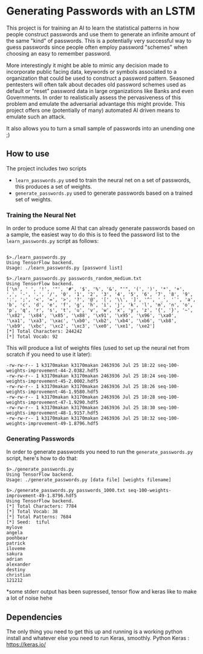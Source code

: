 # Generating Passwords with an LSTM 

This project is for training an AI to learn the statistical patterns in how people construct passwords and use them
to generate an infinite amount of the same "kind" of passwords. This is a potentially very successful way to guess
passwords since people often employ password "schemes" when choosing an easy to remember password. 

More interestingly it might be able to mimic any decision made to incorporate public facing data, keywords or symbols 
associated to a organization that could be used to construct a password pattern. Seasoned pentesters will often talk
about decades old password schemes used as default or "reset" password data in large organizations like Banks and even Governments. In order to realistically assess the pervasiveness of this problem and emulate the adversarial advantage this might provide. This project offers one (potentially of many) automated AI driven means to emulate such an attack. 

It also allows you to turn a small sample of passwords into an unending one ;) 

## How to use
The project includes two scripts 

* `learn_passwords.py`  used to train the neural net on a set of passwords, this produces a set of weights.
* `generate_passwords.py` used to generate passwords based on a trained set of weights.  

### Training the Neural Net
In order to produce some AI that can already generate passwords based on a sample, the easiest way to do this
is to feed the password list to the `learn_passwords.py` script as follows:
```

$>./learn_passwords.py 
Using TensorFlow backend.
Usage: ./learn_passwords.py [password list]

$>./learn_passwords.py passwords_random_medium.txt 
Using TensorFlow backend.
['\n', ' ', '!', '"', '#', '$', '%', '&', "'", '(', ')', '*', '+', ',', '-', '.', '/', '0', '1', '2', '3', '4', '5', '6', '7', '8', '9', ':', ';', '<', '=', '>', '?', '@', '[', '\\', ']', '^', '_', '`', 'a', 'b', 'c', 'd', 'e', 'f', 'g', 'h', 'i', 'j', 'k', 'l', 'm', 'n', 'o', 'p', 'q', 'r', 's', 't', 'u', 'v', 'w', 'x', 'y', 'z', '{', '}', '~', '\x82', '\x84', '\x85', '\x88', '\x91', '\x95', '\x96', '\xa0', '\xa1', '\xa3', '\xac', '\xb0', '\xb2', '\xb4', '\xb6', '\xb8', '\xb9', '\xbc', '\xc2', '\xc3', '\xe0', '\xe1', '\xe2']
[*] Total Characters: 244242
[*] Total Vocab: 92

```

This will produce a list of weights files (used to set up the neural net from scratch if you need to use it later):

```
-rw-rw-r-- 1 k3170makan k3170makan 2463936 Jul 25 18:22 seq-100-weights-improvement-44-2.0382.hdf5
-rw-rw-r-- 1 k3170makan k3170makan 2463936 Jul 25 18:24 seq-100-weights-improvement-45-2.0002.hdf5
-rw-rw-r-- 1 k3170makan k3170makan 2463936 Jul 25 18:26 seq-100-weights-improvement-46-1.9580.hdf5
-rw-rw-r-- 1 k3170makan k3170makan 2463936 Jul 25 18:28 seq-100-weights-improvement-47-1.9290.hdf5
-rw-rw-r-- 1 k3170makan k3170makan 2463936 Jul 25 18:30 seq-100-weights-improvement-48-1.9157.hdf5
-rw-rw-r-- 1 k3170makan k3170makan 2463936 Jul 25 18:32 seq-100-weights-improvement-49-1.8796.hdf5
```

### Generating Passwords
In order to generate passwords you need to run the `generate_passwords.py` script, here's how to do that:

```
$>./generate_passwords.py 
Using TensorFlow backend.
Usage: ./generate_passwords.py [data file] [weights filename]

$>./generate_passwords.py passwords_1000.txt seq-100-weights-improvement-49-1.8796.hdf5 
Using TensorFlow backend.
[*] Total Characters: 7784
[*] Total Vocab: 38
[*] Total Patterns: 7684
[*] Seed:  tiful
mylove
angela
poohbear
patrick
iloveme
sakura
adrian
alexander
destiny
christian
121212
```
*some stderr output has been supressed, tensor flow and keras like to make a lot of noise hehe

## Dependencies

The only thing you need to get this up and running is a working python install and whatever else you need to run Keras, smoothly.
Python Keras : https://keras.io/ 
